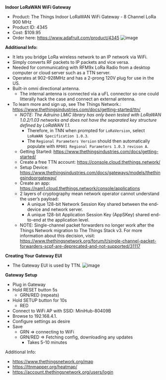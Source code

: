 **Indoor LoRaWAN WiFi Gateway**

* Product: The Things Indoor LoRaWAN WiFi Gateway - 8 Channel LoRa 900 MHz
* Product ID: 4345
* Cost: $109.95
* Order here: https://www.adafruit.com/product/4345
![image](https://user-images.githubusercontent.com/92460732/207217394-0759e023-328f-4770-813c-b796c8bb53d4.png)

**Additional Info:**
* It lets you bridge LoRa wireless network to an IP network via WiFi.
* Simply converts RF packets to IP packets and vice versa.
* Needed for communicating with RFM9x LoRa Radio from a desktop computer or cloud server such as a TTN server.
* Operates at 902–928MHz and has a 2-prong 120V plug for use in the US.
* Built-in omni directional antenna.
  * The internal antenna is connected via a uFL connector so one could litterally hack the case and connect an external antenna.
* To learn more and sign up, see The Things Network.: https://www.thethingsindustries.com/docs/getting-started/ttn/ 
  * *NOTE: The Adruino LMiC library has only been tested with LoRaWAN 1.0.2/1.03 networks and does not have the separated key structure defined by LoRaWAN 1.1.*
    * Therefore, in TNN when prompted for `LoRaVersion`, select `LoRaWAN Specification 1.0.3`.
    * The `Regional Parameters Version` should then automatically populate with `RP001 Regional Parameters 1.0.3 revison A`.
  * Getting Started: https://www.thethingsindustries.com/docs/getting-started/ 
  * Create a free TTN account: https://console.cloud.thethings.network/ 
  * Setup Device: https://www.thethingsindustries.com/docs/gateways/models/thethingsindoorgateway/ 
  * Create an app: https://nam1.cloud.thethings.network/console/applications 
  * 2 layers of cryptography mean network operator cannot understand the user’s payload:
    * A unique 128-bit Network Session Key shared between the end-device and network server.
    * A unique 128-bit Application Session Key (AppSKey) shared end-to-end at the application level.
  * NOTE: Single-channel packet forwarders no longer work after the Things Network migration to The Things Stack v3. For more information about this decision, visit: https://www.thethingsnetwork.org/forum/t/single-channel-packet-forwarders-scpf-are-deprecated-and-not-supported/31117

**Creating Your Gateway EUI**
* The Gateway EUI is used by TTN.
![image](https://user-images.githubusercontent.com/92460732/207217816-3bf29c56-3eee-4a76-ad84-1694ead71d01.png)

**Gateway Setup**
* Plug in Gateway
* Hold RESET button 5s
  * GRN/RED (repeats)
* Hold SETUP button for 10s
  * RED
* Connect to WiFi AP with SSID: MiniHub-80409B
* Browse to 192.168.4.1.
* Configure settings as desire
* Save
  * GRN ⇒ connecting to WiFi
  * GRN/RED ⇒ Fetching config, downloading any updates
    * Takes 5-10 minutes

Additional Info:
  * https://www.thethingsnetwork.org/map 
  * https://ttnmapper.org/heatmap/ 
  * https://account.thethingsnetwork.org/users/login 
